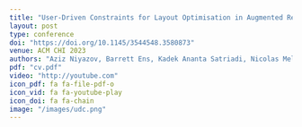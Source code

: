 ```yaml
---
title: "User-Driven Constraints for Layout Optimisation in Augmented Reality"
layout: post
type: conference
doi: "https://doi.org/10.1145/3544548.3580873"
venue: ACM CHI 2023
authors: "Aziz Niyazov, Barrett Ens, Kadek Ananta Satriadi, Nicolas Mellado, Loic Barthe, Tim Dwyer, Marcos Serrano"
pdf: "cv.pdf"
video: "http://youtube.com"
icon_pdf: fa fa-file-pdf-o
icon_vid: fa fa-youtube-play
icon_doi: fa fa-chain
image: "/images/udc.png"
---
```

